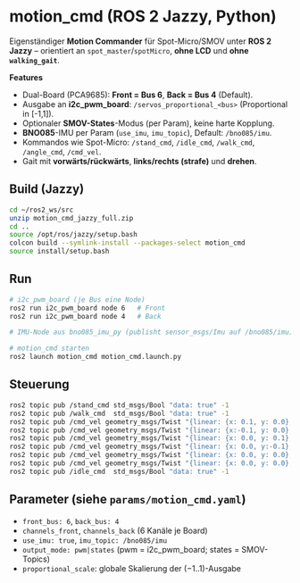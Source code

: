 # motion_cmd (ROS 2 Jazzy, Python)

Eigenständiger **Motion Commander** für Spot-Micro/SMOV unter **ROS 2 Jazzy** –
orientiert an `spot_master`/`spotMicro`, **ohne LCD** und **ohne `walking_gait`**.

**Features**
- Dual-Board (PCA9685): **Front = Bus 6**, **Back = Bus 4** (Default).
- Ausgabe an **i2c_pwm_board**: `/servos_proportional_<bus>` (Proportional in [-1,1]).
- Optionaler **SMOV-States**-Modus (per Param), keine harte Kopplung.
- **BNO085**-IMU per Param (`use_imu`, `imu_topic`), Default: `/bno085/imu`.
- Kommandos wie Spot-Micro: `/stand_cmd`, `/idle_cmd`, `/walk_cmd`, `/angle_cmd`, `/cmd_vel`.
- Gait mit **vorwärts/rückwärts**, **links/rechts (strafe)** und **drehen**.

## Build (Jazzy)
```bash
cd ~/ros2_ws/src
unzip motion_cmd_jazzy_full.zip
cd ..
source /opt/ros/jazzy/setup.bash
colcon build --symlink-install --packages-select motion_cmd
source install/setup.bash
```

## Run
```bash
# i2c_pwm_board (je Bus eine Node)
ros2 run i2c_pwm_board node 6   # Front
ros2 run i2c_pwm_board node 4   # Back

# IMU-Node aus bno085_imu_py (publisht sensor_msgs/Imu auf /bno085/imu)

# motion_cmd starten
ros2 launch motion_cmd motion_cmd.launch.py
```

## Steuerung
```bash
ros2 topic pub /stand_cmd std_msgs/Bool "data: true" -1
ros2 topic pub /walk_cmd  std_msgs/Bool "data: true" -1
ros2 topic pub /cmd_vel geometry_msgs/Twist "{linear: {x: 0.1, y: 0.0}, angular: {z: 0.0}}" -1   # vorwärts
ros2 topic pub /cmd_vel geometry_msgs/Twist "{linear: {x:-0.1, y: 0.0}, angular: {z: 0.0}}" -1   # rückwärts
ros2 topic pub /cmd_vel geometry_msgs/Twist "{linear: {x: 0.0, y: 0.1}, angular: {z: 0.0}}" -1   # strafe links
ros2 topic pub /cmd_vel geometry_msgs/Twist "{linear: {x: 0.0, y:-0.1}, angular: {z: 0.0}}" -1   # strafe rechts
ros2 topic pub /cmd_vel geometry_msgs/Twist "{linear: {x: 0.0, y: 0.0}, angular: {z: 0.3}}" -1   # links drehen
ros2 topic pub /cmd_vel geometry_msgs/Twist "{linear: {x: 0.0, y: 0.0}, angular: {z:-0.3}}" -1   # rechts drehen
ros2 topic pub /idle_cmd  std_msgs/Bool "data: true" -1
```

## Parameter (siehe `params/motion_cmd.yaml`)
- `front_bus: 6`, `back_bus: 4`
- `channels_front`, `channels_back` (6 Kanäle je Board)
- `use_imu: true`, `imu_topic: /bno085/imu`
- `output_mode: pwm|states` (pwm = i2c_pwm_board; states = SMOV-Topics)
- `proportional_scale`: globale Skalierung der (−1..1)-Ausgabe
